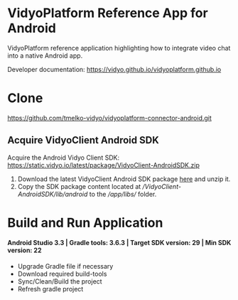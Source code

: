 # VidyoPlatform Reference App for Android
VidyoPlatform reference application highlighting how to integrate video chat into a native Android app.

Developer documentation: https://vidyo.github.io/vidyoplatform.github.io

# Clone
https://github.com/tmelko-vidyo/vidyoplatform-connector-android.git

## Acquire VidyoClient Android SDK
Acquire the Android Vidyo Client SDK: https://static.vidyo.io/latest/package/VidyoClient-AndroidSDK.zip

1. Download the latest VidyoClient Android SDK package [here](https://static.vidyo.io/latest/package/VidyoClient-AndroidSDK.zip) and unzip it.
2. Copy the SDK package content located at */VidyoClient-AndroidSDK/lib/android* to the */app/libs/* folder.

# Build and Run Application

#### Android Studio 3.3 | Gradle tools: 3.6.3 | Target SDK version: 29 | Min SDK version: 22

- Upgrade Gradle file if necessary
- Download required build-tools
- Sync/Clean/Build the project
- Refresh gradle project
